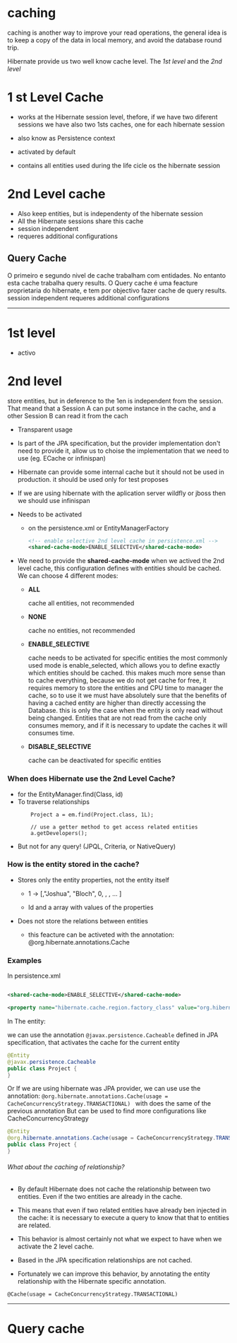 # caching 


caching is another way to improve your read operations, the general idea is to keep a copy of the data in local memory, and avoid the database round trip.

Hibernate provide us two well know cache level. The *1st level* and the *2nd level*

# 1 st Level Cache

- works at the Hibernate session level, thefore, if we have two diferent sessions we have also two 1sts caches, one for each hibernate session  

- also know as Persistence context

- activated by default

- contains all entities used during the life cicle os the hibernate session


# 2nd Level cache

- Also keep entities, but is independenty of the hibernate session
- All the Hibernate sessions share this cache
- session independent
- requeres additional configurations



## Query Cache

O primeiro e segundo nivel de cache trabalham com entidades. No entanto esta cache trabalha query results.
O Query cache é uma feacture proprietaria do hibernate, e tem por objectivo fazer cache de query results.
session independent
requeres additional configurations



---

# 1st level 

- activo 

# 2nd level 

store entities, but in deference to the 1en is independent from the session. 
That meand that a Session A can put some instance in the cache, and a other Session B can read it from the cach

- Transparent usage
- Is part of the JPA specification, but the provider implementation don't need to provide it, allow us to choise the implementation that we need to use (eg. ECache or infinispan)
- Hibernate can provide some internal cache but it should not be used in production. it should be used only for test proposes
- If we are using hibernate with the aplication server wildfly or jboss then we should use infinispan
	

- Needs to be activated
	
	- on the persistence.xml or EntityManagerFactory 

		```xml
		<!-- enable selective 2nd level cache in persistence.xml -->
		<shared-cache-mode>ENABLE_SELECTIVE</shared-cache-mode>
		```


- We need to provide the **shared-cache-mode** when we actived the 2nd level cache, this configuration defines with entities should be cached. We can choose 4 different modes: 

  - **ALL**
    
    cache all entities, not recommended 
  
  - **NONE** 
  
    cache no entities, not recommended
  
  - **ENABLE_SELECTIVE**
  
    cache needs to be activated for specific entities
    the most commonly used mode is enable_selected, which allows you to define exactly which entities should be cached. this makes much more sense than to cache everything, because we do not get cache for free, it requires memory to store the entities and CPU time to manager the cache, so to use it we must have absolutely sure that the benefits of having a cached entity are higher than directly accessing the Database. 
    this is only the case when the entity is only read without being changed.
    Entities that are not read from the cache only consumes memory, and if it is necessary to update the caches it will consumes time.
  
  - **DISABLE_SELECTIVE**
  
     cache can be deactivated for specific entities


### When does Hibernate use the 2nd Level Cache?

- for the EntityManager.find(Class, id)
- To traverse relationships
    ```
        Project a = em.find(Project.class, 1L);
        
        // use a getter method to get access related entities
        a.getDevelopers();
    ```
- But not for any query! (JPQL, Criteria, or NativeQuery)

### How is the entity stored in the cache?

- Stores only the entity properties, not the entity itself

    - 1 -> [,"Joshua", "Bloch", 0, , , ... ]  
    
    - Id and a array with values of the properties
    
- Does not store the relations between entities

    - this feacture can be activeted with the annotation: @org.hibernate.annotations.Cache 


### Examples


In persistence.xml

```xml

<shared-cache-mode>ENABLE_SELECTIVE</shared-cache-mode>

<property name="hibernate.cache.region.factory_class" value="org.hibernate.cache.ehcache.EhCacheRegionFactory"/>
```

In The entity:

we can use the annotation `@javax.persistence.Cacheable` defined in JPA specification, that activates the cache for the current entity

```java
@Entity
@javax.persistence.Cacheable 
public class Project {
}
```

Or 
If we are using hibernate was JPA provider, we can use use the annotation: `@org.hibernate.annotations.Cache(usage = CacheConcurrencyStrategy.TRANSACTIONAL) ` with does the same of the previous annotation
But can be used to find more configurations like CacheConcurrencyStrategy

```java
@Entity
@org.hibernate.annotations.Cache(usage = CacheConcurrencyStrategy.TRANSACTIONAL)
public class Project {
}
```


###### What about the caching of relationship?

- By default Hibernate does not cache the relationship between two entities. Even if the two entities are already in the cache.

- This means that even if two related entities have already ben injected in the cache: it is necessary to execute a query to know that that to entities are related.

- This behavior is almost certainly not what we expect to have when we activate the 2 level cache.

- Based in the JPA specification relationships are not cached.

- Fortunately we can improve this behavior, by annotating the entity relationship with the Hibernate specific annotation.
    
```
@Cache(usage = CacheConcurrencyStrategy.TRANSACTIONAL)
```

















---
# Query cache 
